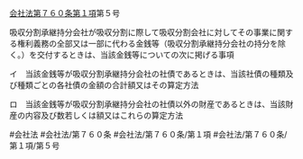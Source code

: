 [会社法第７６０条第１項](会社法＿＿＿＿第７６０条第１項)第５号

吸収分割承継持分会社が吸収分割に際して吸収分割会社に対してその事業に関する権利義務の全部又は一部に代わる金銭等（吸収分割承継持分会社の持分を除く。）を交付するときは、当該金銭等についての次に掲げる事項

イ　当該金銭等が吸収分割承継持分会社の社債であるときは、当該社債の種類及び種類ごとの各社債の金額の合計額又はその算定方法

ロ　当該金銭等が吸収分割承継持分会社の社債以外の財産であるときは、当該財産の内容及び数若しくは額又はこれらの算定方法


#会社法
#会社法/第７６０条
#会社法/第７６０条/第１項
#会社法/第７６０条/第１項/第５号
